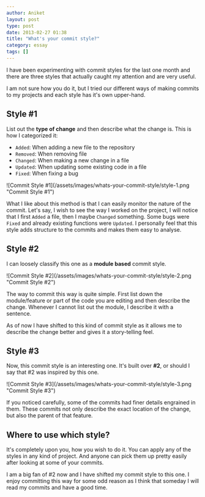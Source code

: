 ```yaml
---
author: Aniket
layout: post
type: post
date: 2013-02-27 01:38
title: "What's your commit style?"
category: essay
tags: []
---
```

<p class="lead">I have been experimenting with commit styles for the last one month and there are three styles that actually caught my attention and are very useful.</p>

I am not sure how you do it, but I tried our different ways of making commits to my projects and each style has it's own upper-hand.

## Style #1

List out the **type of change** and then describe what the change is. This is how I categorized it:

* `Added`: When adding a new file to the repository
* `Removed`: When removing file
* `Changed`: When making a new change in a file
* `Updated`: When updating some existing code in a file 
* `Fixed`: When fixing a bug

<div class="media" markdown="1">
![Commit Style #1](/assets/images/whats-your-commit-style/style-1.png "Commit Style #1")
</div>

What I like about this method is that I can easily monitor the nature of the commit. Let's say, I wish to see the way I worked on the project, I will notice that I first `Added` a file, then I maybe `Changed` something. Some bugs were `Fixed` and already existing functions were `Updated`. I personally feel that this style adds structure to the commits and makes them easy to analyse.

## Style #2

I can loosely classify this one as a **module based** commit style.

<div class="media" markdown="1">
![Commit Style #2](/assets/images/whats-your-commit-style/style-2.png "Commit Style #2")
</div>

The way to commit this way is quite simple. First list down the module/feature or part of the code you are editing and then describe the change. Whenever I cannot list out the module, I describe it with a sentence.

As of now I have shifted to this kind of commit style as it allows me to describe the change better and gives it a story-telling feel.

## Style #3

Now, this commit style is an interesting one. It's built over **#2**, or should I say that #2 was inspired by this one.

<div class="media" markdown="1">
![Commit Style #3](/assets/images/whats-your-commit-style/style-3.png "Commit Style #3")
</div>

If you noticed carefully, some of the commits had finer details engrained in them. These commits not only describe the exact location of the change, but also the parent of that feature.

## Where to use which style?

It's completely upon you, how you wish to do it. You can apply any of the styles in any kind of project. And anyone can pick them up pretty easily after looking at some of your commits.

<span class="note">I am a big fan of #2 now and I have shifted my commit style to this one. I enjoy committing this way for some odd reason as I think that someday I will read my commits and have a good time.</span>